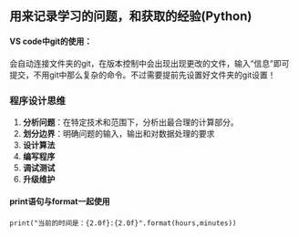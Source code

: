 ## 用来记录学习的问题，和获取的经验(Python)

#### VS code中git的使用：

会自动连接文件夹的git，在版本控制中会出现出现更改的文件，输入“信息”即可提交，不用git中那么复杂的命令。不过需要提前先设置好文件夹的git设置！

### 程序设计思维

1.  **分析问题**：在特定技术和范围下，分析出最合理的计算部分。
2.  **划分边界**：明确问题的输入，输出和对数据处理的要求
3.  **设计算法**
4.  **编写程序**
5.  **调试测试**
6.  **升级维护**

#### print语句与format一起使用
`print("当前的时间是：{2.0f}:{2.0f}".format(hours,minutes))`

